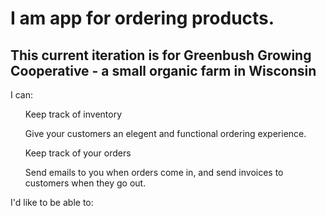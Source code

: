 <h1> I am app for ordering products. </h1>
<h2> This current iteration is for Greenbush Growing Cooperative - a small organic farm in Wisconsin</h2>
<p>I can:</p>
<ul>Keep track of inventory</ul>
<ul>Give your customers an elegent and functional ordering experience.</ul>
<ul>Keep track of your orders</ul>
<ul>Send emails to you when orders come in, and send invoices to customers when they go out.</ul>

<p>I'd like to be able to: </p>
<ul> </ul>

